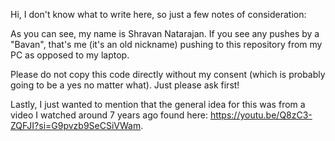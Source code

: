Hi, I don't know what to write here, so just a few notes of consideration:

As you can see, my name is Shravan Natarajan. If you see any pushes by a "Bavan", that's me (it's an old nickname) pushing to this repository from my PC as opposed to my laptop.

Please do not copy this code directly without my consent (which is probably going to be a yes no matter what). Just please ask first! 

Lastly, I just wanted to mention that the general idea for this was from a video I watched around 7 years ago found here: https://youtu.be/Q8zC3-ZQFJI?si=G9pvzb9SeCSiVWam.
